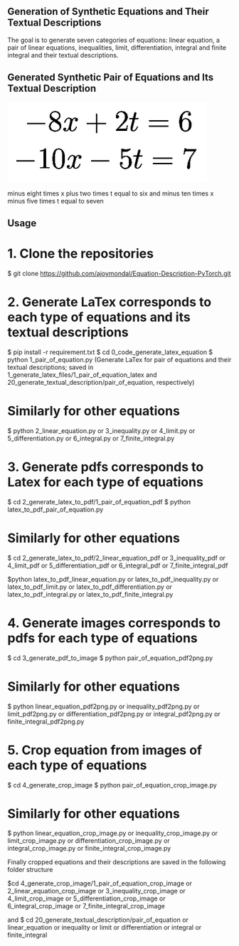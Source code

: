 ## Generation of Synthetic Equations and Their Textual Descriptions

The goal is to generate seven categories of equations: linear equation, a pair of linear equations, inequalities, limit, differentiation, integral and finite integral and their textual descriptions.

## Generated Synthetic Pair of Equations and Its Textual Description

![alt text](image/pair_14.jpg)

minus eight times x plus two times t equal to six and minus ten times x minus five times t equal to seven


## Usage
# 1. Clone the repositories
 $ git clone https://github.com/ajoymondal/Equation-Description-PyTorch.git

# 2. Generate LaTex corresponds to each type of equations and its textual descriptions
$ pip install -r requirement.txt
$ cd 0_code_generate_latex_equation
$ python 1_pair_of_equation.py 
(Generate LaTex for pair of equations and their textual descriptions; saved in 1_generate_latex_files/1_pair_of_equation_latex and 20_generate_textual_description/pair_of_equation, respectively)

# Similarly for other equations 
$ python 2_linear_equation.py or 3_inequality.py or 4_limit.py or 5_differentiation.py or 6_integral.py or 7_finite_integral.py

# 3. Generate pdfs corresponds to Latex for each type of equations

$ cd 2_generate_latex_to_pdf/1_pair_of_equation_pdf
$ python latex_to_pdf_pair_of_equation.py

# Similarly for other equations
$ cd 2_generate_latex_to_pdf/2_linear_equation_pdf or 3_inequality_pdf or 4_limit_pdf or 5_differentiation_pdf or 6_integral_pdf or 7_finite_integral_pdf

$python latex_to_pdf_linear_equation.py or latex_to_pdf_inequality.py or latex_to_pdf_limit.py or latex_to_pdf_differentiation.py or latex_to_pdf_integral.py or latex_to_pdf_finite_integral.py

# 4. Generate images corresponds to pdfs for each type of equations

$ cd 3_generate_pdf_to_image
$ python pair_of_equation_pdf2png.py

# Similarly for other equations
$ python linear_equation_pdf2png.py or inequality_pdf2png.py or limit_pdf2png.py or differentiation_pdf2png.py or integral_pdf2png.py or finite_integral_pdf2png.py

# 5. Crop equation from images of each type of equations
$ cd 4_generate_crop_image
$ python pair_of_equation_crop_image.py

# Similarly for other equations
$ python linear_equation_crop_image.py or inequality_crop_image.py or limit_crop_image.py or differentiation_crop_image.py or integral_crop_image.py or finite_integral_crop_image.py

Finally cropped equations and their descriptions are saved in the following folder structure

$cd 4_generate_crop_image/1_pair_of_equation_crop_image or 2_linear_equation_crop_image or 3_inequality_crop_image or 4_limit_crop_image or 5_differentiation_crop_image or 6_integral_crop_image or 7_finite_integral_crop_image

and 
$ cd 20_generate_textual_description/pair_of_equation or linear_equation or inequality or limit or differentiation or integral or finite_integral 


